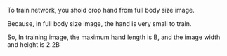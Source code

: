 To train network, you shold crop hand from full body size image.

Because, in full body size image, the hand is very small to train.

So, In training image, the maximum hand length is B, and the image width and height is 2.2B
